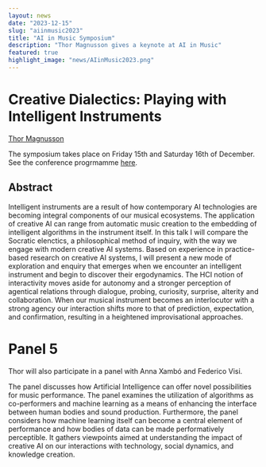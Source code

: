 ```yaml
---
layout: news
date: "2023-12-15"
slug: "aiinmusic2023"
title: "AI in Music Symposium"
description: "Thor Magnusson gives a keynote at AI in Music"
featured: true
highlight_image: "news/AIinMusic2023.png"
---
```


<script>
    import CaptionedImage from "../../components/Images/CaptionedImage.svelte"
</script>

<CaptionedImage
    src="news/AIinMusic2023.png"
    alt="AI in Music Banner"
    caption=""
/>

# Creative Dialectics: Playing with Intelligent Instruments

[Thor Magnusson](/people#thor-magnusson) 

The symposium takes place on Friday 15th and Saturday 16th of December. See the conference progrmamme [here](https://eveeno.com/ai-in-music-symposium).

## Abstract

Intelligent instruments are a result of how contemporary AI technologies are becoming integral components of our musical ecosystems. The application of creative AI can range from automatic music creation to the embedding of intelligent algorithms in the instrument itself. In this talk I will compare the Socratic elenctics, a philosophical method of inquiry, with the way we engage with modern creative AI systems. Based on experience in practice-based research on creative AI systems, I will present a new mode of exploration and enquiry that emerges when we encounter an intelligent instrument and begin to discover their ergodynamics. The HCI notion of interactivity moves aside for autonomy and a stronger perception of agentical relations through dialogue, probing, curiosity, surprise, alterity and collaboration. When our musical instrument becomes an interlocutor with a strong agency our interaction shifts more to that of prediction, expectation, and confirmation, resulting in a heightened improvisational approaches.

# Panel 5

Thor will also participate in a panel with Anna Xambó and Federico Visi. 

The panel discusses how Artificial Intelligence can offer novel possibilities for music performance. The panel examines the utilization of algorithms as co-performers and machine learning as a means of enhancing the interface between human bodies and sound production. Furthermore, the panel considers how machine learning itself can become a central element of performance and how bodies of data can be made performatively perceptible. It gathers viewpoints aimed at understanding the impact of creative AI on our interactions with technology, social dynamics, and knowledge creation.



